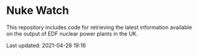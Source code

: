 # Nuke Watch

This repository includes code for retrieving the latest information available on the output of EDF nuclear power plants in the UK.

Last updated: 2021-04-28 19:16